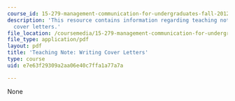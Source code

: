 ```yaml
---
course_id: 15-279-management-communication-for-undergraduates-fall-2012
description: 'This resource contains information regarding teaching note: writing
  cover letters.'
file_location: /coursemedia/15-279-management-communication-for-undergraduates-fall-2012/e7e63f29309a2aa06e40c7ffa1a77a7a_MIT15_279F12_wrtngCvrLttrs.pdf
file_type: application/pdf
layout: pdf
title: 'Teaching Note: Writing Cover Letters'
type: course
uid: e7e63f29309a2aa06e40c7ffa1a77a7a

---
```

None